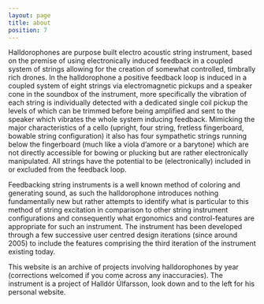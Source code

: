 ```yaml
---
layout: page
title: about
position: 7
---
```

Halldorophones are purpose built electro acoustic string instrument, based on the premise of using electronically induced feedback in a coupled system of strings allowing for the creation of somewhat controlled, timbrally rich drones. In the halldorophone a positive feedback loop is induced in a coupled system of eight strings via electromagnetic pickups and a speaker cone in the soundbox of the instrument, more specifically the vibration of each string is individually detected with a dedicated single coil pickup the levels of which can be trimmed before being amplified and sent to the speaker which vibrates the whole system inducing feedback. Mimicking the major characteristics of a cello (upright, four string, fretless fingerboard, bowable string configuration) it also has four sympathetic strings running below the fingerboard (much like a viola d’amore or a barytone) which are not directly accessible for bowing or plucking but are rather electronically manipulated. All strings have the potential to be (electronically) included in or excluded from the feedback loop.

Feedbacking string instruments is a well known method of coloring and generating sound, as such the halldorophone introduces nothing fundamentally new but rather attempts to identify what is particular to this method of string excitation in comparison to other string instrument configurations and consequently what ergonomics and control-features are appropriate for such an instrument. The instrument has been developed through a few successive user centred design iterations (since around 2005) to include the features comprising the third iteration of the instrument existing today.

This website is an archive of projects involving halldorophones by year (corrections welcomed if you come across any inaccuracies). The instrument is a project of Halldór Úlfarsson, look down and to the left for his personal website.
